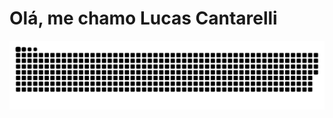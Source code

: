 
# Olá, me chamo Lucas Cantarelli

 ![Snake animation](https://github.com/lucascantarelli/lucascantarelli/blob/output/github-contribution-grid-snake.svg)
